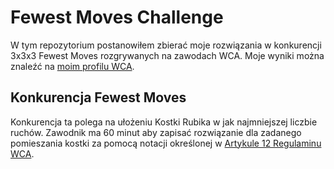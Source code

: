 # Fewest Moves Challenge

W tym repozytorium postanowiłem zbierać moje rozwiązania w konkurencji 3x3x3 Fewest Moves rozgrywanych na zawodach WCA.
Moje wyniki można znaleźć na [moim profilu WCA](https://www.worldcubeassociation.org/persons/2013ROGA02?event=333fm).

## Konkurencja Fewest Moves
Konkurencja ta polega na ułożeniu Kostki Rubika w jak najmniejszej liczbie ruchów.
Zawodnik ma 60 minut aby zapisać rozwiązanie dla zadanego pomieszania kostki za pomocą notacji
określonej w [Artykule 12 Regulaminu WCA](https://www.worldcubeassociation.org/regulations/#article-12-notation).